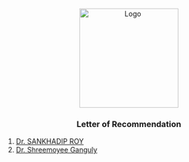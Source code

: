  <br />
<p align="center">
  <a href="https://qxresearch.github.io/qxresearch">
    <img width="200px" src="https://github.com/xiaowuc2/xiaowuc2/blob/master/source/clipart1004078.png" alt="Logo">
  </a>
  <h3 align="center">Letter of Recommendation</h3>
  <p align="center">
  </p>
</p>

1. [Dr. SANKHADIP ROY](https://scholar.google.com/citations?user=GWDwb10AAAAJ&hl=en)
2. [Dr. Shreemoyee Ganguly](https://scholar.google.co.in/citations?user=ayOHO2AAAAAJ&hl=en)

